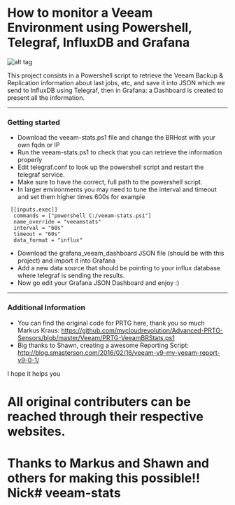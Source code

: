 How to monitor a Veeam Environment using Powershell, Telegraf, InfluxDB and Grafana
===================

![alt tag](https://www.jorgedelacruz.es/wp-content/uploads/2017/02/27/veeam-grafana-004.png)

This project consists in a Powershell script to retrieve the Veeam Backup & Replication information about last jobs, etc, and save it into JSON which we send to InfluxDB using Telegraf, then in Grafana: a Dashboard is created to present all the information.

----------

### Getting started


* Download the veeam-stats.ps1 file and change the BRHost with your own fqdn or IP
* Run the veeam-stats.ps1 to check that you can retrieve the information properly
* Edit telegraf.conf to look up the powershell script and restart the telegraf service. 
* Make sure to have the correct, full path to the powershell script.
* In larger environments you may need to tune the interval and timeout and set them higher times 600s for example
```
 [[inputs.exec]]
  commands = ["powershell C:/veeam-stats.ps1"]
  name_override = "veeamstats"
  interval = "60s"
  timeout = "60s"
  data_format = "influx"
```
* Download the grafana_veeam_dashboard JSON file (should be with this project) and import it into Grafana
* Add a new data source that should be pointing to your influx database where telegraf is sending the results.
* Now go edit your Grafana JSON Dashboard and enjoy :)

----------

### Additional Information
* You can find the original code for PRTG here, thank you so much Markus Kraus: https://github.com/mycloudrevolution/Advanced-PRTG-Sensors/blob/master/Veeam/PRTG-VeeamBRStats.ps1
* Big thanks to Shawn, creating a awesome Reporting Script: http://blog.smasterson.com/2016/02/16/veeam-v9-my-veeam-report-v9-0-1/

I hope it helps you

# All original contributers can be reached through their respective websites. 
# Thanks to Markus and Shawn and others for making this possible!! Nick# veeam-stats
